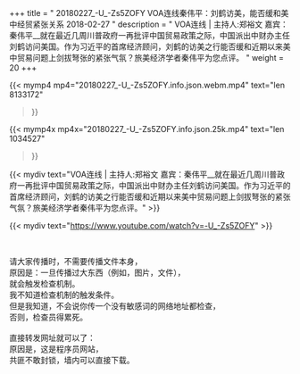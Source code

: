 +++
title = " 20180227_-U_-Zs5ZOFY VOA连线秦伟平：刘鹤访美，能否缓和美中经贸紧张关系 2018-02-27 "
description = " VOA连线 | 主持人:郑裕文  嘉宾：秦伟平__就在最近几周川普政府一再批评中国贸易政策之际，中国派出中财办主任刘鹤访问美国。作为习近平的首席经济顾问，刘鹤的访美之行能否缓和近期以来美中贸易问题上剑拔弩张的紧张气氛？旅美经济学者秦伟平为您点评。 "
weight = 20
+++

{{< mymp4 mp4="20180227_-U_-Zs5ZOFY.info.json.webm.mp4" 
text="len 8133172"
>}}

{{< mymp4x  mp4x="20180227_-U_-Zs5ZOFY.info.json.25k.mp4"
text="len 1034527"
>}}


{{< mydiv text="VOA连线 | 主持人:郑裕文  嘉宾：秦伟平__就在最近几周川普政府一再批评中国贸易政策之际，中国派出中财办主任刘鹤访问美国。作为习近平的首席经济顾问，刘鹤的访美之行能否缓和近期以来美中贸易问题上剑拔弩张的紧张气氛？旅美经济学者秦伟平为您点评。" >}}
<br>

{{< mydiv text="https://www.youtube.com/watch?v=-U_-Zs5ZOFY" >}}


<br>

请大家传播时，不需要传播文件本身，<br>
原因是：一旦传播过大东西（例如，图片，文件），<br>
就会触发检查机制。<br>
我不知道检查机制的触发条件。<br>
但是我知道，不会说你传一个没有敏感词的网络地址都检查，<br>
否则，检查员得累死。<br><br>
直接转发网址就可以了：<br>
原因是，这是程序员网站，<br>
共匪不敢封锁，墙内可以直接下载。


